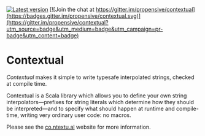 [![Latest version](https://index.scala-lang.org/com.propensive/contextual/0.14/latest.svg)](https://index.scala-lang.org/com.propensive/contextual/0.14)
[![Join the chat at https://gitter.im/propensive/contextual](https://badges.gitter.im/propensive/contextual.svg)](https://gitter.im/propensive/contextual?utm_source=badge&utm_medium=badge&utm_campaign=pr-badge&utm_content=badge)

# Contextual

*Contextual* makes it simple to write typesafe interpolated strings, checked at
compile time.

Contextual is a Scala library which allows you to define your own string
interpolators—prefixes for string literals which determine how they should be
interpreted—and to specify what should happen at runtime and compile-time,
writing very ordinary user code: no macros. 

Please see the [co.ntextu.al](http://co.ntextu.al/) website for more information.



